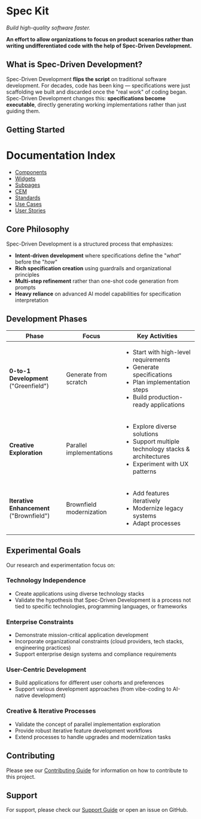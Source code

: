 # Spec Kit

*Build high-quality software faster.*

**An effort to allow organizations to focus on product scenarios rather than writing undifferentiated code with the help of Spec-Driven Development.**

## What is Spec-Driven Development?

Spec-Driven Development **flips the script** on traditional software development. For decades, code has been king — specifications were just scaffolding we built and discarded once the "real work" of coding began. Spec-Driven Development changes this: **specifications become executable**, directly generating working implementations rather than just guiding them.

## Getting Started

# Documentation Index

- [Components](components/)
- [Widgets](widgets/)
- [Subpages](subpages/)
- [CEM](cem/)
- [Standards](standards/)
- [Use Cases](use-cases.md)
- [User Stories](user-stories.md)

## Core Philosophy

Spec-Driven Development is a structured process that emphasizes:

- **Intent-driven development** where specifications define the "_what_" before the "_how_"
- **Rich specification creation** using guardrails and organizational principles
- **Multi-step refinement** rather than one-shot code generation from prompts
- **Heavy reliance** on advanced AI model capabilities for specification interpretation

## Development Phases

| Phase | Focus | Key Activities |
|-------|-------|----------------|
| **0-to-1 Development** ("Greenfield") | Generate from scratch | <ul><li>Start with high-level requirements</li><li>Generate specifications</li><li>Plan implementation steps</li><li>Build production-ready applications</li></ul> |
| **Creative Exploration** | Parallel implementations | <ul><li>Explore diverse solutions</li><li>Support multiple technology stacks & architectures</li><li>Experiment with UX patterns</li></ul> |
| **Iterative Enhancement** ("Brownfield") | Brownfield modernization | <ul><li>Add features iteratively</li><li>Modernize legacy systems</li><li>Adapt processes</li></ul> |

## Experimental Goals

Our research and experimentation focus on:

### Technology Independence
- Create applications using diverse technology stacks
- Validate the hypothesis that Spec-Driven Development is a process not tied to specific technologies, programming languages, or frameworks

### Enterprise Constraints
- Demonstrate mission-critical application development
- Incorporate organizational constraints (cloud providers, tech stacks, engineering practices)
- Support enterprise design systems and compliance requirements

### User-Centric Development
- Build applications for different user cohorts and preferences
- Support various development approaches (from vibe-coding to AI-native development)

### Creative & Iterative Processes
- Validate the concept of parallel implementation exploration
- Provide robust iterative feature development workflows
- Extend processes to handle upgrades and modernization tasks

## Contributing

Please see our [Contributing Guide](CONTRIBUTING.md) for information on how to contribute to this project.

## Support

For support, please check our [Support Guide](SUPPORT.md) or open an issue on GitHub.
